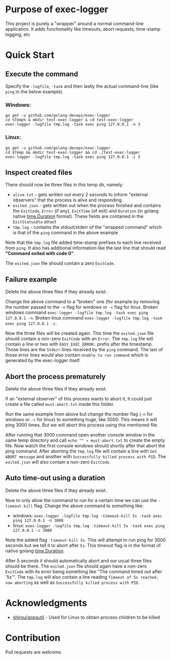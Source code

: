 # Purpose of exec-logger

This project is purely a "wrapper" around a normal command-line application. It adds functionality like timeouts, abort requests, time-stamp logging, etc

# Quick Start

## Execute the command

Specify the `-logfile`, `-task` and then lastly the actual command-line (like `ping` in the below example).

### Windows:

```
go get -u github.com/golang-devops/exec-logger
cd %Temp% & mkdir test-exec-logger & cd test-exec-logger
exec-logger -logfile tmp.log -task exec ping 127.0.0.1 -n 3
```

### Linux:

```
go get -u github.com/golang-devops/exec-logger
cd $Temp && mkdir test-exec-logger && cd ./test-exec-logger
exec-logger -logfile tmp.log -task exec ping 127.0.0.1 -c 3
```

## Inspect created files

There should now be three files in this temp dir, namely:

- `alive.txt` - gets written out every 2 seconds to inform "external observers" that the process is alive and responding.
- `exited.json` - gets written out when the process finished and contains the `ExitCode`, `Error` (if any), `ExitTime` (of exit) and `Duration` (in golang native [time.Duration](https://golang.org/pkg/time/#Duration) format). These fields are contained in the `ExitStatusDto` struct
- `tmp.log` - contains the stdout/stderr of the "wrapped command" which is that of the `ping` command in the above example

Note that the `tmp.log` file added time-stamp prefixes to each line received from `ping`. It also has additional information like the last line that should read **"Command exited with code 0"**.

The `exited.json` file should contain a zero `ExitCode`.

## Failure example

Delete the above three files if they already exist.

Change the above command to a "broken" one (for example by removing the number passed to the `-n` flag for windows or `-c` flag for linux. Broken windows command `exec-logger -logfile tmp.log -task exec ping 127.0.0.1 -n`. Broken linux command `exec-logger -logfile tmp.log -task exec ping 127.0.0.1 -c`.

Now the three files will be created again. This time the `exited.json` file should contain a non-zero `ExitCode` with an `Error`. The `tmp.log` file will contain a line or two with `EASY_EXEC_ERROR:` prefix after the timestamp. Those lines are the `Stderr` lines received by the `ping` command. The last of those error lines would also contain `Unable to run command` which is generated by the exec-logger itself.

## Abort the process prematurely

Delete the above three files if they already exist.

If an "external observer" of this process wants to abort it, it could just create a file called `must-abort.txt` inside this folder.

Run the same example from above but change the number flag (`-n` for windows or `-c` for linux) to something huge, like 3000. This means it will ping 3000 times. But we will abort this process using this mentioned file.

After running that 3000 command open another console window in the same temp directory and call `echo "" > must-abort.txt` to create the empty file. Now watch the first console windows should shortly after that abort the ping command. After aborting the `tmp.log` file will contain a line with `Got ABORT message` and another with `Successfully killed process with PID`. The `exited.json` will also contain a non-zero `ExitCode`.

## Auto time-out using a duration

Delete the above three files if they already exist.

Now to only allow the command to run for a certain time we can use the `-timeout-kill` flag. Change the above command to something like:

- windows: `exec-logger -logfile tmp.log -timeout-kill 5s -task exec ping 127.0.0.1 -n 3000`
- linux: `exec-logger -logfile tmp.log -timeout-kill 5s -task exec ping 127.0.0.1 -c 3000`

Note the added flag `-timeout-kill 5s`. This will attempt to run ping for 3000 seconds but we tell it to abort after `5s`. This timeout flag is in the format of native golang [time.Duration](https://golang.org/pkg/time/#Duration).

After 5 seconds it should automatically abort and our usual three files should be there. The `exited.json` file should again have a non-zero `ExitCode` with its error being something like "The command timed out after '5s'". The `tmp.log` will also contain a line reading `Timeout of 5s reached, now aborting` as well as `Successfully killed process with PID`.

# Acknowledgments

- [shirou/gopsutil](https://github.com/shirou/gopsutil) - Used for Linux to obtain process children to be killed

# Contribution

Pull requests are welcome.